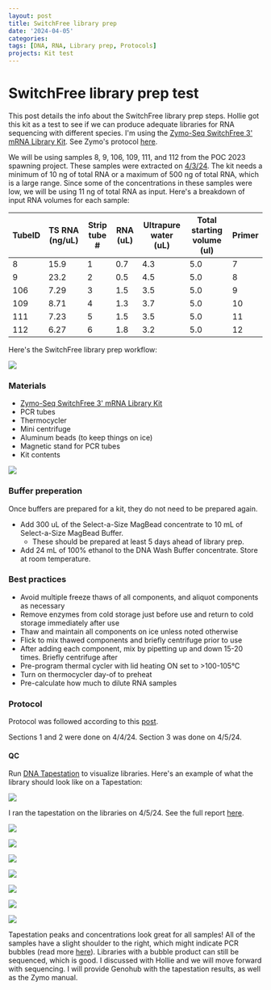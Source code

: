 ```yaml
---
layout: post
title: SwitchFree library prep
date: '2024-04-05'
categories:
tags: [DNA, RNA, Library prep, Protocols]
projects: Kit test 
---
```


# SwitchFree library prep test

This post details the info about the SwitchFree library prep steps. Hollie got this kit as a test to see if we can produce adequate libraries for RNA sequencing with different species. I'm using the [Zymo-Seq SwitchFree 3' mRNA Library Kit](https://www.zymoresearch.com/products/zymo-seq-switchfree-3-mrna-library-kit). See Zymo's protocol [here](https://files.zymoresearch.com/protocols/_r3008_r3009__zymo_seq_switchfree_3_mrna_library_kit.pdf). 

We will be using samples 8, 9, 106, 109, 111, and 112 from the POC 2023 spawning project. These samples were extracted on [4/3/24](https://github.com/JillAshey/JillAshey_Putnam_Lab_Notebook/blob/master/_posts/2024-04-03-MiniprepPlus-DNA%3ARNA-extractions-Poc2023.md). The kit needs a minimum of 10 ng of total RNA or a maximum of 500 ng of total RNA, which is a large range. Since some of the concentrations in these samples were low, we will be using 11 ng of total RNA as input. Here's a breakdown of input RNA volumes for each sample: 


| TubeID | TS RNA (ng/uL) | Strip tube # | RNA (uL) | Ultrapure water (uL) | Total starting volume (ul) | Primer |
| ------ | -------------- | ------------ | -------- | -------------------- | -------------------------- | ------ |
| 8      | 15.9           | 1            | 0.7      | 4.3                 | 5.0                        | 7      |
| 9      | 23.2           | 2           | 0.5      | 4.5                 | 5.0                        | 8     |
| 106    | 7.29           | 3            | 1.5      | 3.5                  | 5.0                        | 9      |
| 109    | 8.71           | 4            | 1.3      | 3.7                  | 5.0                        | 10      |
| 111    | 7.23           | 5            | 1.5      | 3.5                  | 5.0                        | 11     |
| 112    | 6.27           | 6            | 1.8      | 3.2                  | 5.0                        | 12     |

Here's the SwitchFree library prep workflow: 

![](https://raw.githubusercontent.com/JillAshey/JillAshey_Putnam_Lab_Notebook/master/images/switchfree_lib_prep_workflow.png)

### Materials 

- [Zymo-Seq SwitchFree 3' mRNA Library Kit](https://www.zymoresearch.com/products/zymo-seq-switchfree-3-mrna-library-kit)
- PCR tubes 
- Thermocycler 
- Mini centrifuge
- Aluminum beads (to keep things on ice)
- Magnetic stand for PCR tubes 
- Kit contents 

![](https://raw.githubusercontent.com/JillAshey/JillAshey_Putnam_Lab_Notebook/master/images/switchfree_lib_prep_contents.png)

### Buffer preperation 

Once buffers are prepared for a kit, they do not need to be prepared again. 

- Add 300 uL of the Select-a-Size MagBead concentrate to 10 mL of Select-a-Size MagBead Buffer. 
	- These should be prepared at least 5 days ahead of library prep. 
- Add 24 mL of 100% ethanol to the DNA Wash Buffer concentrate. Store at room temperature. 

### Best practices 

- Avoid multiple freeze thaws of all components, and aliquot components as necessary
- Remove enzymes from cold storage just before use and return to cold storage immediately after use
- Thaw and maintain all components on ice unless noted otherwise 
- Flick to mix thawed components and briefly centrifuge prior to use 
- After adding each component, mix by pipetting up and down 15-20 times. Briefly centrifuge after 
- Pre-program thermal cycler with lid heating ON set to >100-105°C 
- Turn on thermocycler day-of to preheat 
- Pre-calculate how much to dilute RNA samples 

### Protocol 

Protocol was followed according to this [post](https://github.com/JillAshey/JillAshey_Putnam_Lab_Notebook/blob/master/_posts/2024-03-29-Zymo-SwitchFree.md). 

Sections 1 and 2 were done on 4/4/24. Section 3 was done on 4/5/24. 

#### QC

Run [DNA Tapestation](https://github.com/meschedl/MESPutnam_Open_Lab_Notebook/blob/master/_posts/2019-07-30-DNA-Tapestation.md) to visualize libraries. Here's an example of what the library should look like on a Tapestation: 

![](https://raw.githubusercontent.com/JillAshey/JillAshey_Putnam_Lab_Notebook/master/images/switchfree_lib_prep_library_example.png)

I ran the tapestation on the libraries on 4/5/24. See the full report [here](https://github.com/JillAshey/JillAshey_Putnam_Lab_Notebook/blob/master/images/tapestation/DNA_switchfree_POC_2024-04-05.pdf). 

![](https://raw.githubusercontent.com/JillAshey/JillAshey_Putnam_Lab_Notebook/master/images/tapestation/DNA_TS_overview_202405.png)

![](https://raw.githubusercontent.com/JillAshey/JillAshey_Putnam_Lab_Notebook/master/images/tapestation/DNA_TS_8_202405.png)

![](https://raw.githubusercontent.com/JillAshey/JillAshey_Putnam_Lab_Notebook/master/images/tapestation/DNA_TS_9_202405.png)

![](https://raw.githubusercontent.com/JillAshey/JillAshey_Putnam_Lab_Notebook/master/images/tapestation/DNA_TS_106_202405.png)

![](https://raw.githubusercontent.com/JillAshey/JillAshey_Putnam_Lab_Notebook/master/images/tapestation/DNA_TS_109_202405.png)

![](https://raw.githubusercontent.com/JillAshey/JillAshey_Putnam_Lab_Notebook/master/images/tapestation/DNA_TS_111_202405.png)

![](https://raw.githubusercontent.com/JillAshey/JillAshey_Putnam_Lab_Notebook/master/images/tapestation/DNA_TS_112_202405.png)

Tapestation peaks and concentrations look great for all samples! All of the samples have a slight shoulder to the right, which might indicate PCR bubbles (read more [here](https://knowledge.illumina.com/library-preparation/general/library-preparation-general-reference_material-list/000001918)). Libraries with a bubble product can still be sequenced, which is good. I discussed with Hollie and we will move forward with sequencing. I will provide Genohub with the tapestation results, as well as the Zymo manual. 